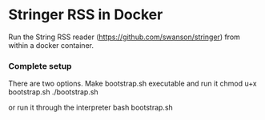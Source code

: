 # Stringer RSS in Docker

Run the String RSS reader (https://github.com/swanson/stringer) from within
a docker container.

### Complete setup

There are two options.  Make bootstrap.sh executable and run it
chmod u+x bootstrap.sh
./bootstrap.sh

or run it through the interpreter
bash bootstrap.sh
